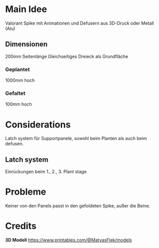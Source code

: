 # Main Idee
Valorant Spike mit Animationen und Defusern aus 3D-Druck oder Metall (Alu)

## Dimensionen
200mm Seitenlänge
Gleichseitiges Dreieck als Grundfläche

### Geplantet
1000mm hoch
### Gefaltet
100mm hoch

# Considerations
Latch system für Supportpanele, sowohl beim Planten als auch beim defusen.

## Latch system
Einrückungen beim 1., 2., 3. Plant stage

# Probleme
Keiner von den Panels passt in den gefoldeten Spike, außer die Beine.

# Credits
**3D Modell** https://www.printables.com/@MatyasFlek/models

